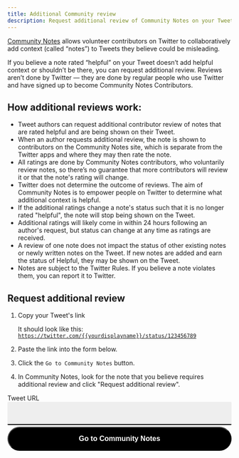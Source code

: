 ```yaml
---
title: Additional Community review
description: Request additional review of Community Notes on your Tweets.
---
```


[Community Notes](./_index.md) allows volunteer contributors on Twitter to collaboratively add context (called “notes”) to Tweets they believe could be misleading.

If you believe a note rated “helpful” on your Tweet doesn’t add helpful context or shouldn’t be there, you can request additional review. Reviews aren’t done by Twitter — they are done by regular people who use Twitter and have signed up to become Community Notes Contributors.

## How additional reviews work:

- Tweet authors can request additional contributor review of notes that are rated helpful and are being shown on their Tweet.
- When an author requests additional review, the note is shown to contributors on the Community Notes site, which is separate from the Twitter apps and where they may then rate the note.
- All ratings are done by Community Notes contributors, who voluntarily review notes, so there’s no guarantee that more contributors will review it or that the note's rating will change.
- Twitter does not determine the outcome of reviews. The aim of Community Notes is to empower people on Twitter to determine what additional context is helpful.
- If the additional ratings change a note's status such that it is no longer rated "helpful", the note will stop being shown on the Tweet.
- Additional ratings will likely come in within 24 hours following an author's request, but status can change at any time as ratings are received.
- A review of one note does not impact the status of other existing notes or newly written notes on the Tweet. If new notes are added and earn the status of Helpful, they may be shown on the Tweet.
- Notes are subject to the Twitter Rules. If you believe a note violates them, you can report it to Twitter.

## Request additional review

1. Copy your Tweet's link

    It should look like this: <code>https://twitter.com/{{yourdisplayname}}/status/123456789</code>

2. Paste the link into the form below.

3. Click the `Go to Community Notes` button.

4. In Community Notes, look for the note that you believe requires additional review and click "Request additional review".

<form style="display: flex; flex-direction: column;">
<label for="Tweet URL">Tweet URL</label>
<input name="Tweet URL" type="text" style="font-size: 1rem; margin-bottom: 4px; padding: 1rem; border: none; border-bottom: 2px solid black; background: #eee; border-radius: 2px;" id="input" ></input>
<button onClick="openNotes()" style="padding: 1rem; border-radius: 100px; background-color: black; color: white; font-weight: bold; font-size: 1rem;">Go to Community Notes</button>
</form>

<script>
    var openNotes = () => {
        var input = document.getElementById("input");
        var text = input.value;
        if (text.includes("/status/")) {
            // get the tweet id
            var tweetId = text.split("/status/")[1].split("?")[0];
            if (tweetId.match(/^[0-9]+$/)) {
            window.open("https://twitter.com/i/communitynotes/t/" + tweetId, "_blank");
        } else {
            alert("Invalid Tweet URL");
        }
    } else {
        alert("Invalid Tweet URL");
    }
    }
</script>
